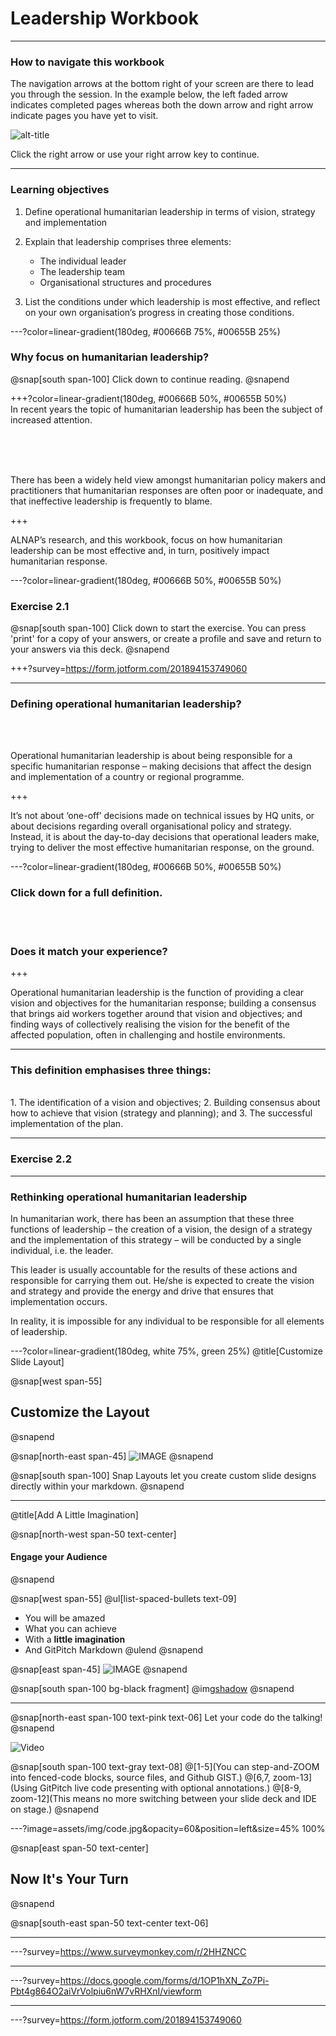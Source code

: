 # **Leadership Workbook**

---

### How to navigate this workbook  

The navigation arrows at the bottom right of your screen are there to lead you through the session. In the example below, the left faded arrow indicates completed pages whereas both the down arrow and right arrow indicate pages you have yet to visit.
  
![alt-title](https://ocha-dap.github.io/quick-tips-for-visualising-data/pics/nav_arrows.png)

Click the right arrow or use your right arrow key to continue.

---

### Learning objectives
1. Define operational humanitarian leadership in terms of vision, strategy and implementation  
  
2. Explain that leadership comprises three elements:  
    - The individual leader  
    - The leadership team  
    - Organisational structures and procedures  
  
3. List the conditions under which leadership is most effective, and reflect on your own organisation’s progress in creating those conditions.

---?color=linear-gradient(180deg, #00666B 75%, #00655B 25%)

### Why focus on humanitarian leadership?  
  
  
  
@snap[south span-100]
Click down to continue reading.
@snapend

+++?color=linear-gradient(180deg, #00666B 50%, #00655B 50%)
<br>
In recent years the topic of humanitarian leadership has been the subject of increased attention.      

<br>
<br>
<br>

     
There has been a widely held view amongst humanitarian policy makers and practitioners that humanitarian responses are often poor or inadequate, and that ineffective leadership is frequently to blame.  

+++

ALNAP’s research, and this workbook, focus on how humanitarian leadership can be most effective and, in turn, positively impact humanitarian response.


---?color=linear-gradient(180deg, #00666B 50%, #00655B 50%)


### Exercise 2.1

@snap[south span-100]
Click down to start the exercise.
You can press 'print' for a copy of your answers, or create a profile and save and return to your answers via this deck.
@snapend

+++?survey=https://form.jotform.com/201894153749060

---


### Defining operational humanitarian leadership?  
  
<br>
<br>

Operational humanitarian leadership is about being responsible for a specific humanitarian response – making decisions that affect the design and implementation of a country or regional programme.

+++

It’s not about ‘one-off’ decisions made on technical issues by HQ units, or about decisions regarding overall organisational policy and strategy. 
<br>
Instead, it is about the day-to-day decisions that operational leaders make, trying to deliver the most effective humanitarian response, on the ground.

---?color=linear-gradient(180deg, #00666B 50%, #00655B 50%)

### Click down for a full definition.  

<br>  
<br>

### Does it match your experience?


+++

Operational humanitarian leadership is the function of providing a clear vision and objectives for the humanitarian response; building a consensus that brings aid workers together around that vision and objectives; and finding ways of collectively realising the vision for the benefit of the affected population, often in challenging and hostile environments.

---

### This definition emphasises three things:
<br>
1.	The identification of a vision and objectives; 
2.	Building consensus about how to achieve that vision (strategy and planning); and 
3.	The successful implementation of the plan.

---

### Exercise 2.2





---

### Rethinking operational humanitarian leadership
  
In humanitarian work, there has been an assumption that these three functions of leadership – the creation of a vision, the design of a strategy and the implementation of this strategy – will be conducted by a single individual, i.e. the leader.  
  
This leader is usually accountable for the results of these actions and responsible for carrying them out. He/she is expected to create the vision and strategy and provide the energy and drive that ensures that implementation occurs.  
  
In reality, it is impossible for any individual to be responsible for all elements of leadership.


---?color=linear-gradient(180deg, white 75%, green 25%)
@title[Customize Slide Layout]

@snap[west span-55]
## Customize the Layout
@snapend

@snap[north-east span-45]
![IMAGE](assets/img/presentation.png)
@snapend

@snap[south span-100]
Snap Layouts let you create custom slide designs directly within your markdown.
@snapend

---
@title[Add A Little Imagination]

@snap[north-west span-50 text-center]
#### Engage your Audience
@snapend

@snap[west span-55]
@ul[list-spaced-bullets text-09]
- You will be amazed
- What you can achieve
- With a **little imagination**
- And GitPitch Markdown
@ulend
@snapend

@snap[east span-45]
![IMAGE](assets/img/conference.png)
@snapend

@snap[south span-100 bg-black fragment]
@img[shadow](assets/img/conference.png)
@snapend

---

@snap[north-east span-100 text-pink text-06]
Let your code do the talking!
@snapend

![Video](https://www.youtube.com/embed/1U2gngDxFkc)

@snap[south span-100 text-gray text-08]
@[1-5](You can step-and-ZOOM into fenced-code blocks, source files, and Github GIST.)
@[6,7, zoom-13](Using GitPitch live code presenting with optional annotations.)
@[8-9, zoom-12](This means no more switching between your slide deck and IDE on stage.)
@snapend


---?image=assets/img/code.jpg&opacity=60&position=left&size=45% 100%

@snap[east span-50 text-center]
## Now It's **Your** Turn
@snapend

@snap[south-east span-50 text-center text-06]


---

---?survey=https://www.surveymonkey.com/r/2HHZNCC

----

---?survey=https://docs.google.com/forms/d/1OP1hXN_Zo7Pi-Pbt4g864O2aiVrVolpiu6nW7vRHXnI/viewform

---

---?survey=https://form.jotform.com/201894153749060